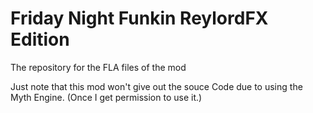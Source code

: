 # Friday Night Funkin ReylordFX Edition
The repository for the FLA files of the mod

Just note that this mod won't give out the souce
Code due to using the Myth Engine.
(Once I get permission to use it.)
